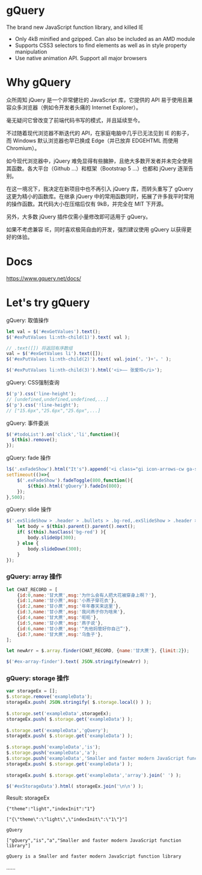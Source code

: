 # gQuery
The brand new JavaScript function library, and killed IE
- Only 4kB minified and gzipped. Can also be included as an AMD module
- Supports CSS3 selectors to find elements as well as in style property manipulation
- Use native animation API. Support all major browsers

# Why gQuery
众所周知 jQuery 是一个非常健壮的 JavaScript 库，它提供的 API 易于使用且兼容众多浏览器（例如令开发者头痛的 Internet Explorer）。

毫无疑问它曾改变了前端代码书写的模式，并且延续至今。

不过随着现代浏览器不断迭代的 API，在家庭电脑中几乎已无法见到 IE 的影子，而 Windows 默认浏览器也早已换成 Edge（并已放弃 EDGEHTML 而使用 Chromium）。

如今现代浏览器中，jQuery 难免显得有些臃肿，且绝大多数开发者并未完全使用其函数。各大平台（Github ...）和框架（Bootstrap 5 ...）也都和 jQuery 逐渐告别。

在这一境况下，我决定在新项目中也不再引入 jQuery 库，而转头重写了 gQuery 这更为精小的函数库。在继承 jQuery 中的常用函数同时，拓展了许多我平时常用的操作函数。其代码大小在压缩后仅有 9kB，并完全在 MIT 下开源。

另外，大多数 jQuery 插件仅需小量修改即可适用于 gQuery。

如果不考虑兼容 IE，同时喜欢极简自由的开发，强烈建议使用 gQuery 以获得更好的体验。

# Docs
https://www.gquery.net/docs/



# Let's try gQuery
gQuery: 取值操作
```JavaScript
let val = $('#exGetValues').text();
$('#exPutValues li:nth-child(1)').text( val );

// .text([]) 将返回有序数组
val = $('#exGetValues li').text([]);
$('#exPutValues li:nth-child(2)').text( val.join('，')+'。' );

$('#exPutValues li:nth-child(3)').html('<i>—— 张爱玲</i>');
```

gQuery: CSS强制查询
```JavaScript
$('p').css('line-height');
// [undefined,undefined,undefined,...]
$('p').css('!line-height');
// ["15.6px","25.6px","25.6px",...]
```

gQuery: 事件委派
```JavaScript
$('#todoList').on('click','li',function(){
  $(this).remove();
});
```
gQuery: fade 操作
```JavaScript
l$('.exFadeShow').html("It's").append('<i class="gi icon-arrows-cw ga-spin ml-2">');
setTimeout(()=>{
	$('.exFadeShow').fadeToggle(800,function(){
		$(this).html('gQuery').fadeIn(800);
	});
},500);
```
gQuery: slide 操作
```JavaScript
$('.exSlideShow > .header > .bullets > .bg-red,.exSlideShow > .header > .bullets > .bg-green').off('click').on('click',function(){
	let body = $(this).parent().parent().next();
	if( $(this).hasClass('bg-red') ){
		body.slideUp(300);
	} else {
		body.slideDown(300);
	}
});
```
### gQuery: array 操作
```JavaScript
let CHAT_RECORD = [
    {id:0,name:'甘大蔗',msg:'为什么会有人把大花被穿身上啊？'},
    {id:1,name:'甘小蔗',msg:'小燕子穿花衣'},
    {id:2,name:'甘小蔗',msg:'年年春天来这里'},
    {id:3,name:'甘小蔗',msg:'我问燕子你为啥来'},
    {id:4,name:'甘大蔗',msg:'呃呃'},
    {id:5,name:'甘小蔗',msg:'燕子说'},
    {id:6,name:'甘小蔗',msg:'“先他妈管好你自己”'},
    {id:7,name:'甘大蔗',msg:'乌鱼子'},
];

let newArr = $.array.finder(CHAT_RECORD, {name:'甘大蔗'}, {limit:2});

$('#ex-array-finder').text( JSON.stringify(newArr) );
```
### gQuery: storage 操作
```JavaScript
var storageEx = [];
$.storage.remove('exampleData');
storageEx.push( JSON.stringify( $.storage.local() ) );
 
$.storage.set('exampleData',storageEx);
storageEx.push( $.storage.get('exampleData') );
 
$.storage.set('exampleData','gQuery');
storageEx.push( $.storage.get('exampleData') );
 
$.storage.push('exampleData','is');
$.storage.push('exampleData','a');
$.storage.push('exampleData','Smaller and faster modern JavaScript function library');
storageEx.push( $.storage.get('exampleData') );
 
storageEx.push( $.storage.get('exampleData','array').join(' ') );
 
$('#exStorageData').html( storageEx.join('\n\n') );
```
Result: storageEx
```
{"theme":"light","indexInit":"1"}

["{\"theme\":\"light\",\"indexInit\":\"1\"}"]

gQuery

["gQuery","is","a","Smaller and faster modern JavaScript function library"]

gQuery is a Smaller and faster modern JavaScript function library
```


......
